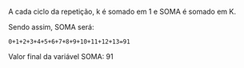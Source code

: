 A cada ciclo da repetição, k é somado em 1 e SOMA é somado em K.

Sendo assim, SOMA será:

```0+1+2+3+4+5+6+7+8+9+10+11+12+13=91```

Valor final da variável SOMA: 91